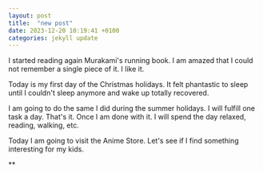 ```yaml
---
layout: post
title:  "new post"
date: 2023-12-20 10:19:41 +0100
categories: jekyll update
---
```


I started reading again Murakami's running book. I am amazed that I could not remember a single piece of it. I like it.  

Today is my first day of the Christmas holidays. It felt phantastic to sleep until I couldn't sleep anymore and wake up totally recovered.  

I am going to do the same I did during the summer holidays. I will fulfill one task a day. That's it. Once I am done with it. I will spend the day relaxed, reading, walking, etc.  

Today I am going to visit the Anime Store. Let's see if I find something interesting for my kids.



![]()**&nbsp;



[jekyll-docs]: https://jekyllrb.com/docs/home
[jekyll-gh]:   https://github.com/jekyll/jekyll
[jekyll-talk]: https://talk.jekyllrb.com/
